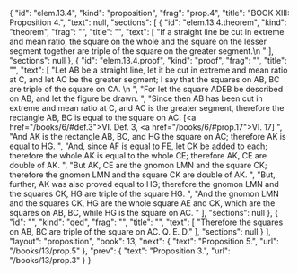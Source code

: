 {
  "id": "elem.13.4",
  "kind": "proposition",
  "frag": "prop.4",
  "title": "BOOK XIII: Proposition 4.",
  "text": null,
  "sections": [
    {
      "id": "elem.13.4.theorem",
      "kind": "theorem",
      "frag": "",
      "title": "",
      "text": [
        "If a straight line be cut in extreme and mean ratio, the square on the whole and the square on the lesser segment together are triple of the square on the greater segment.\n      "
      ],
      "sections": null
    },
    {
      "id": "elem.13.4.proof",
      "kind": "proof",
      "frag": "",
      "title": "",
      "text": [
        "Let AB be a straight line, let it be cut in extreme and mean ratio at C, and let AC be the greater segment; I say that the squares on AB, BC are triple of the square on CA. \n      ",
        "For let the square ADEB be described on AB, and let the figure be drawn. ",
        "Since then AB has been cut in extreme and mean ratio at C, and AC is the greater segment, therefore the rectangle AB, BC is equal to the square on AC. [<a href=\"/books/6/#def.3\">VI. Def. 3</a>, <a href=\"/books/6/#prop.17\">VI. 17</a>] ",
        "And AK is the rectangle AB, BC, and HG the square on AC; therefore AK is equal to HG. ",
        "And, since AF is equal to FE, let CK be added to each; therefore the whole AK is equal to the whole CE; therefore AK, CE are double of AK. ",
        "But AK, CE are the gnomon LMN and the square CK; therefore the gnomon LMN and the square CK are double of AK. ",
        "But, further, AK was also proved equal to HG; therefore the gnomon LMN and the squares CK, HG are triple of the square HG. ",
        "And the gnomon LMN and the squares CK, HG are the whole square AE and CK, which are the squares on AB, BC, while HG is the square on AC. "
      ],
      "sections": null
    },
    {
      "id": "",
      "kind": "qed",
      "frag": "",
      "title": "",
      "text": [
        "Therefore the squares on AB, BC are triple of the square on AC. Q. E. D."
      ],
      "sections": null
    }
  ],
  "layout": "proposition",
  "book": 13,
  "next": {
    "text": "Proposition 5.",
    "url": "/books/13/prop.5"
  },
  "prev": {
    "text": "Proposition 3.",
    "url": "/books/13/prop.3"
  }
}
